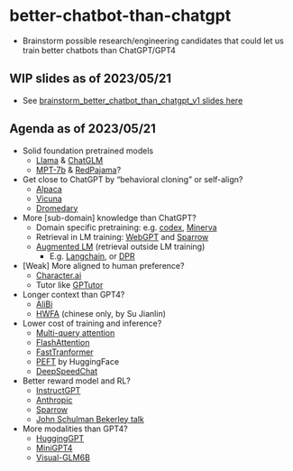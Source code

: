 # better-chatbot-than-chatgpt
- Brainstorm possible research/engineering candidates that could let us train better chatbots than ChatGPT/GPT4

## WIP slides as of 2023/05/21
- See [brainstorm_better_chatbot_than_chatgpt_v1 slides here](brainstorm_better_chatbot_than_chatgpt_v1.pdf)

## Agenda as of 2023/05/21

* Solid foundation pretrained models
    * [Llama](https://arxiv.org/abs/2302.13971) & [ChatGLM](https://github.com/THUDM/ChatGLM-6B/blob/main/README_en.md)
    * [MPT-7b](https://www.mosaicml.com/blog/mpt-7b) & [RedPajama](https://www.together.xyz/blog/redpajama)?
* Get close to ChatGPT by “behavioral cloning” or self-align? 
    * [Alpaca](https://github.com/tatsu-lab/stanford_alpaca)
    * [Vicuna](https://lmsys.org/blog/2023-03-30-vicuna/)
    * [Dromedary](https://arxiv.org/abs/2305.03047)
* More [sub-domain] knowledge than ChatGPT?
    * Domain specific pretraining: e.g. [codex](https://arxiv.org/abs/2107.03374), [Minerva](https://arxiv.org/abs/2206.14858)
    * Retrieval in LM training: [WebGPT](https://arxiv.org/abs/2112.09332) and [Sparrow](https://arxiv.org/abs/2209.14375)
    * [Augmented LM](https://arxiv.org/abs/2302.07842) (retrieval outside LM training)
        * E.g. [Langchain](https://python.langchain.com/en/latest/index.html), or [DPR](https://github.com/facebookresearch/DPR)
* [Weak] More aligned to human preference?
    * [Character.ai](Character.ai)
    * Tutor like [GPTutor](https://arxiv.org/abs/2305.01863)
* Longer context than GPT4?
    * [AliBi](https://arxiv.org/abs/2108.12409)
    * [HWFA](https://spaces.ac.cn/archives/9603) (chinese only, by Su Jianlin)
* Lower cost of training and inference?
    * [Multi-query attention](https://arxiv.org/abs/1911.02150)
    * [FlashAttention](https://arxiv.org/abs/2205.14135)
    * [FastTranformer](https://github.com/NVIDIA/FasterTransformer)
    * [PEFT](https://huggingface.co/blog/peft) by HuggingFace
    * [DeepSpeedChat](https://github.com/microsoft/DeepSpeedExamples/tree/master/applications/DeepSpeed-Chat)
* Better reward model and RL?
    * [InstructGPT](https://arxiv.org/abs/2203.02155)
    * [Anthropic](https://arxiv.org/abs/2204.05862)
    * [Sparrow](https://arxiv.org/abs/2209.14375)
    * [John Schulman Bekerley talk](https://www.youtube.com/watch?v=hhiLw5Q_UFg)
* More modalities than GPT4?
    * [HuggingGPT](https://arxiv.org/abs/2303.17580)
    * [MiniGPT4](https://github.com/Vision-CAIR/MiniGPT-4)
    * [Visual-GLM6B](https://github.com/THUDM/VisualGLM-6B)

